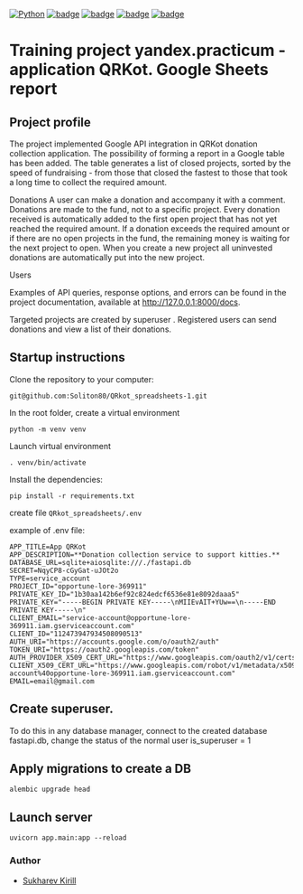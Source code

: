 [![Python](https://img.shields.io/badge/-Python-464646?style=flat&logo=Python&logoColor=56C0C0&color=008080)](https://www.python.org/) [![badge](https://img.shields.io/badge/-FastApi-008080)](https://fastapi.tiangolo.com) [![badge](https://img.shields.io/badge/-Alembic-008080)](https://pypi.org/project/alembic/) [![badge](https://img.shields.io/badge/-Pydantic-008080)](https://pydantic-docs.helpmanual.io) [![badge](https://img.shields.io/badge/-GoogleApi-008080)](https://developers.google.com/apis-explorer/)

# Training project yandex.practicum  - application QRKot. Google Sheets report



## Project profile

The project implemented Google API integration in QRKot donation collection application. The possibility of forming a report in a Google table has been added. The table generates a list of closed projects, sorted by the speed of fundraising - from those that closed the fastest to those that took a long time to collect the required amount.


Donations
A user can make a donation and accompany it with a comment. Donations are made to the fund, not to a specific project. Every donation received is automatically added to the first open project that has not yet reached the required amount. If a donation exceeds the required amount or if there are no open projects in the fund, the remaining money is waiting for the next project to open. When you create a new project all uninvested donations are automatically put into the new project.

Users

Examples of API queries, response options, and errors can be found in the project documentation, available at http://127.0.0.1:8000/docs.

Targeted projects are created by superuser .
Registered users can send donations and view a list of their donations.

## Startup instructions

Clone the repository to your computer:

```
git@github.com:Soliton80/QRkot_spreadsheets-1.git
```

In the root folder, create a virtual environment

```
python -m venv venv
```

Launch virtual environment

```
. venv/bin/activate
```

Install the dependencies:

```
pip install -r requirements.txt
```

create file  ```QRkot_spreadsheets/.env```

example of .env file:

```
APP_TITLE=App QRKot
APP_DESCRIPTION=**Donation collection service to support kitties.**
DATABASE_URL=sqlite+aiosqlite:///./fastapi.db 
SECRET=NqyCP8-cGyGat-uJOt2o
TYPE=service_account
PROJECT_ID="opportune-lore-369911"
PRIVATE_KEY_ID="1b30aa142b6ef92c824edcf6536e81e8092daaa5"
PRIVATE_KEY="-----BEGIN PRIVATE KEY-----\nMIIEvAIT+YUw==\n-----END PRIVATE KEY-----\n"
CLIENT_EMAIL="service-account@opportune-lore-369911.iam.gserviceaccount.com"
CLIENT_ID="112473947934508090513"
AUTH_URI="https://accounts.google.com/o/oauth2/auth"
TOKEN_URI="https://oauth2.googleapis.com/token"
AUTH_PROVIDER_X509_CERT_URL="https://www.googleapis.com/oauth2/v1/certs"
CLIENT_X509_CERT_URL="https://www.googleapis.com/robot/v1/metadata/x509/service-account%40opportune-lore-369911.iam.gserviceaccount.com"
EMAIL=email@gmail.com

```
## Create superuser.

To do this in any database manager, connect to the created database fastapi.db, change the status of the normal user is_superuser = 1

## Apply migrations to create a DB

```
alembic upgrade head
```

## Launch server

```
uvicorn app.main:app --reload 

```

### Author

- [Sukharev Kirill](https://github.com/Soliton80)
